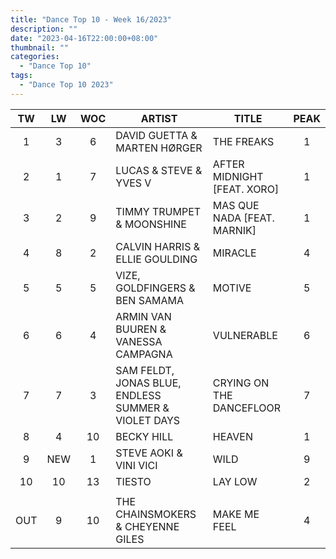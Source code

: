 ```yaml
---
title: "Dance Top 10 - Week 16/2023"
description: ""
date: "2023-04-16T22:00:00+08:00"
thumbnail: ""
categories:
  - "Dance Top 10"
tags:
  - "Dance Top 10 2023"
---
```

<!--more-->
|TW|LW|WOC|ARTIST|TITLE|PEAK|
|:----:|:----:|:----:|----|----|:----:|
|1|3|6|DAVID GUETTA & MARTEN HØRGER|THE FREAKS|1|
|2|1|7|LUCAS & STEVE & YVES V|AFTER MIDNIGHT [FEAT. XORO]|1|
|3|2|9|TIMMY TRUMPET & MOONSHINE|MAS QUE NADA [FEAT. MARNIK]|1|
|4|8|2|CALVIN HARRIS & ELLIE GOULDING|MIRACLE|4|
|5|5|5|VIZE, GOLDFINGERS & BEN SAMAMA|MOTIVE|5|
|6|6|4|ARMIN VAN BUUREN & VANESSA CAMPAGNA|VULNERABLE|6|
|7|7|3|SAM FELDT, JONAS BLUE, ENDLESS SUMMER & VIOLET DAYS|CRYING ON THE DANCEFLOOR|7|
|8|4|10|BECKY HILL|HEAVEN|1|
|9|NEW|1|STEVE AOKI & VINI VICI|WILD|9|
|10|10|13|TIESTO|LAY LOW|2|
| | | | | | |
|OUT|9|10|THE CHAINSMOKERS & CHEYENNE GILES|MAKE ME FEEL|4|